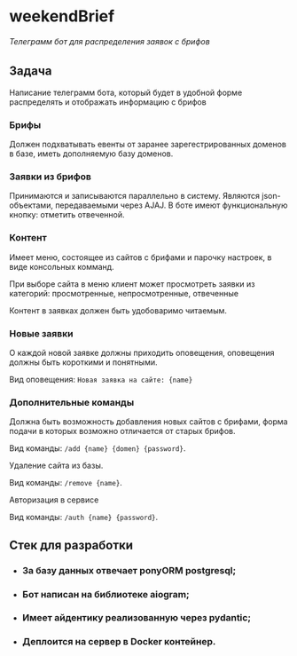 # weekendBrief

###### Телеграмм бот для распределения заявок с брифов

## Задача 
Написание телеграмм бота, который будет в удобной форме распределять и отображать информацию с брифов

### Брифы
Должен подхватывать евенты от заранее зарегестрированных доменов в базе, иметь дополняемую базу доменов.

### Заявки из брифов

Принимаются и записываются параллельно в систему. Являются json-объектами, передаваемыми через AJAJ. В боте имеют функциональную кнопку: отметить отвеченной.

### Контент
Имеет меню, состоящее из сайтов с брифами и парочку настроек, в виде консольных комманд.

При выборе сайта в меню клиент может просмотреть заявки из категорий: просмотренные, непросмотренные, отвеченные

Контент в заявках должен быть удобоваримо читаемым.

### Новые заявки
О каждой новой заявке должны приходить оповещения, оповещения должны быть короткими и понятными.

Вид оповещения: `Новая заявка на сайте: {name}`

### Дополнительные команды

Должна быть возможность добавления новых сайтов с брифами, форма подачи в которых возможно отличается от старых брифов.

Вид команды:  `/add {name} {domen} {password}`.

Удаление сайта из базы.

Вид команды:  `/remove {name}`.

Авторизация в сервисе

Вид команды:  `/auth {name} {password}`.

## Стек для разработки
* ### За базу данных отвечает ponyORM postgresql;
* ### Бот написан на библиотеке aiogram;
* ### Имеет айдентику реализованную через pydantic;
* ### Деплоится на сервер в Docker контейнер.
